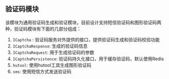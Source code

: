 ## 验证码模块

该模块为通用验证码生成和验证模块，目前设计支持短信验证码和图形验证码两种，验证码模块有下面的几部分组成：
1. `ICaptcha` : 验证码服务对外提供的接口，提供验证码生成和验证码校验功能
2. `ICaptchaResponse`: 生成的验证码信息
3. `ICaptchaRequest`: 用于生成验证码的参数
4. `ICaptchaPersistence`: 验证码持久化接口，用于缓存验证码，默认使用Redis
5. `hutool`: 使用hutool工具生成图形验证码
6. `sms`: 使用短信方式发送验证码

